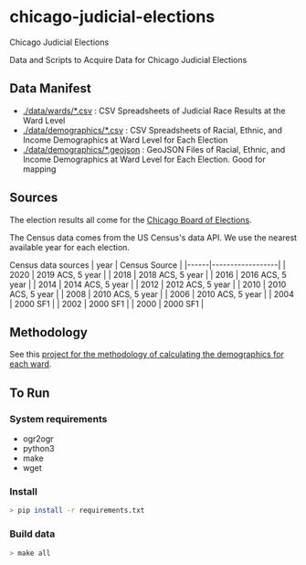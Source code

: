 # chicago-judicial-elections
Chicago Judicial Elections

Data and Scripts to Acquire Data for Chicago Judicial Elections

## Data Manifest
- [./data/wards/*.csv](./data/wards) : CSV Spreadsheets of Judicial Race Results at the Ward Level
- [./data/demographics/*.csv](./data/demographics) : CSV Spreadsheets of Racial, Ethnic, and Income Demographics at Ward Level for Each Election
- [./data/demographics/*.geojson](./data/demographics) : GeoJSON Files of Racial, Ethnic, and Income Demographics at Ward Level for Each Election. Good for mapping


## Sources
The election results all come for the [Chicago Board of Elections](https://chicagoelections.gov/en/election-results.html).

The Census data comes from the US Census's data API. We use the nearest available year for each election.


Census data sources
| year | Census Source    |
|------|------------------|
| 2020 | 2019 ACS, 5 year |
| 2018 | 2018 ACS, 5 year |
| 2016 | 2016 ACS, 5 year |
| 2014 | 2014 ACS, 5 year |
| 2012 | 2012 ACS, 5 year |
| 2010 | 2010 ACS, 5 year |
| 2008 | 2010 ACS, 5 year |
| 2006 | 2010 ACS, 5 year |
| 2004 | 2000 SF1         |
| 2002 | 2000 SF1         |
| 2000 | 2000 SF1         |

## Methodology

See this [project for the methodology of calculating the demographics for each ward](https://github.com/datamade/ward-demographics#methodology).


## To Run
### System requirements
- ogr2ogr
- python3
- make
- wget

### Install
```bash
> pip install -r requirements.txt
```

### Build data
```bash
> make all
```

